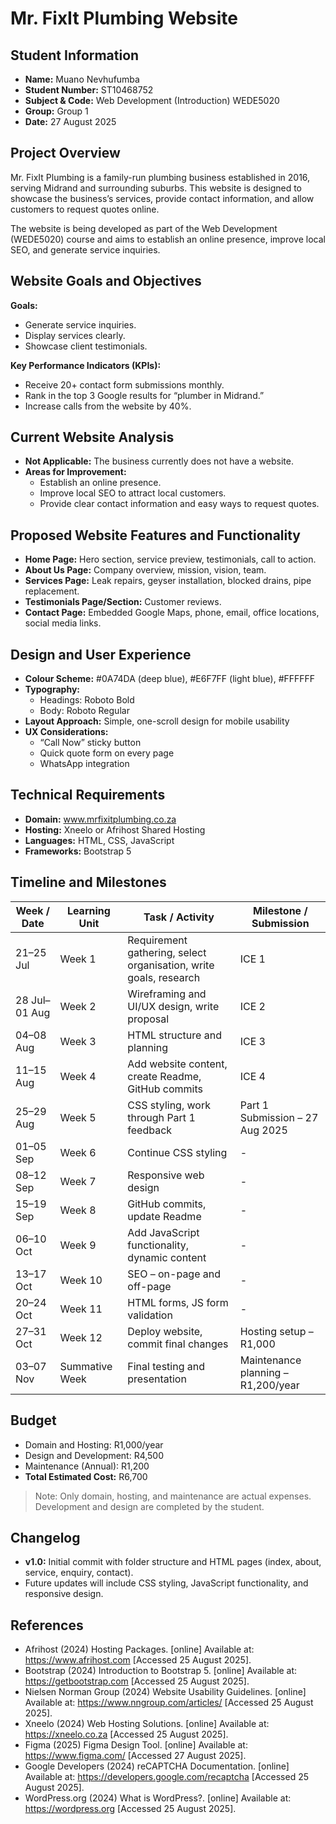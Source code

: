 # Mr. FixIt Plumbing Website

## Student Information
- **Name:** Muano Nevhufumba  
- **Student Number:** ST10468752  
- **Subject & Code:** Web Development (Introduction) WEDE5020  
- **Group:** Group 1  
- **Date:** 27 August 2025  

## Project Overview
Mr. FixIt Plumbing is a family-run plumbing business established in 2016, serving Midrand and surrounding suburbs. This website is designed to showcase the business’s services, provide contact information, and allow customers to request quotes online.  

The website is being developed as part of the Web Development (WEDE5020) course and aims to establish an online presence, improve local SEO, and generate service inquiries.

## Website Goals and Objectives
**Goals:**  
- Generate service inquiries.  
- Display services clearly.  
- Showcase client testimonials.  

**Key Performance Indicators (KPIs):**  
- Receive 20+ contact form submissions monthly.  
- Rank in the top 3 Google results for “plumber in Midrand.”  
- Increase calls from the website by 40%.  

## Current Website Analysis
- **Not Applicable:** The business currently does not have a website.  
- **Areas for Improvement:**  
  - Establish an online presence.  
  - Improve local SEO to attract local customers.  
  - Provide clear contact information and easy ways to request quotes.  

## Proposed Website Features and Functionality
- **Home Page:** Hero section, service preview, testimonials, call to action.  
- **About Us Page:** Company overview, mission, vision, team.  
- **Services Page:** Leak repairs, geyser installation, blocked drains, pipe replacement.  
- **Testimonials Page/Section:** Customer reviews.  
- **Contact Page:** Embedded Google Maps, phone, email, office locations, social media links.  

## Design and User Experience
- **Colour Scheme:** #0A74DA (deep blue), #E6F7FF (light blue), #FFFFFF  
- **Typography:**  
  - Headings: Roboto Bold  
  - Body: Roboto Regular  
- **Layout Approach:** Simple, one-scroll design for mobile usability  
- **UX Considerations:**  
  - “Call Now” sticky button  
  - Quick quote form on every page  
  - WhatsApp integration  

## Technical Requirements
- **Domain:** www.mrfixitplumbing.co.za  
- **Hosting:** Xneelo or Afrihost Shared Hosting  
- **Languages:** HTML, CSS, JavaScript  
- **Frameworks:** Bootstrap 5  

## Timeline and Milestones
| Week / Date | Learning Unit | Task / Activity | Milestone / Submission |
|-------------|---------------|----------------|----------------------|
| 21–25 Jul   | Week 1        | Requirement gathering, select organisation, write goals, research | ICE 1 |
| 28 Jul–01 Aug | Week 2      | Wireframing and UI/UX design, write proposal | ICE 2 |
| 04–08 Aug   | Week 3        | HTML structure and planning | ICE 3 |
| 11–15 Aug   | Week 4        | Add website content, create Readme, GitHub commits | ICE 4 |
| 25–29 Aug   | Week 5        | CSS styling, work through Part 1 feedback | Part 1 Submission – 27 Aug 2025 |
| 01–05 Sep   | Week 6        | Continue CSS styling | - |
| 08–12 Sep   | Week 7        | Responsive web design | - |
| 15–19 Sep   | Week 8        | GitHub commits, update Readme | - |
| 06–10 Oct   | Week 9        | Add JavaScript functionality, dynamic content | - |
| 13–17 Oct   | Week 10       | SEO – on-page and off-page | - |
| 20–24 Oct   | Week 11       | HTML forms, JS form validation | - |
| 27–31 Oct   | Week 12       | Deploy website, commit final changes | Hosting setup – R1,000 |
| 03–07 Nov   | Summative Week | Final testing and presentation | Maintenance planning – R1,200/year |

## Budget
- Domain and Hosting: R1,000/year  
- Design and Development: R4,500  
- Maintenance (Annual): R1,200  
- **Total Estimated Cost:** R6,700  
> Note: Only domain, hosting, and maintenance are actual expenses. Development and design are completed by the student.  

## Changelog
- **v1.0:** Initial commit with folder structure and HTML pages (index, about, service, enquiry, contact).  
- Future updates will include CSS styling, JavaScript functionality, and responsive design.  

## References
- Afrihost (2024) Hosting Packages. [online] Available at: https://www.afrihost.com [Accessed 25 August 2025].  
- Bootstrap (2024) Introduction to Bootstrap 5. [online] Available at: https://getbootstrap.com [Accessed 25 August 2025].  
- Nielsen Norman Group (2024) Website Usability Guidelines. [online] Available at: https://www.nngroup.com/articles/ [Accessed 25 August 2025].  
- Xneelo (2024) Web Hosting Solutions. [online] Available at: https://xneelo.co.za [Accessed 25 August 2025].  
- Figma (2025) Figma Design Tool. [online] Available at: https://www.figma.com/ [Accessed 27 August 2025].  
- Google Developers (2024) reCAPTCHA Documentation. [online] Available at: https://developers.google.com/recaptcha [Accessed 25 August 2025].  
- WordPress.org (2024) What is WordPress?. [online] Available at: https://wordpress.org [Accessed 25 August 2025].